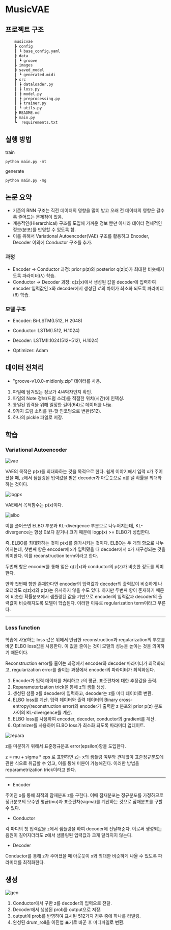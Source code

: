 # MusicVAE
## 프로젝트 구조
```bash
    musicvae
    ┣ config
    ┃ ┗ base_config.yaml
    ┣ data
    ┃ ┗ groove
    ┣ images
    ┣ saved_model
    ┃ ┗ generated.midi
    ┣ src
    ┃ ┣ dataloader.py
    ┃ ┣ loss.py
    ┃ ┣ model.py
    ┃ ┣ preprocessing.py
    ┃ ┣ trainer.py
    ┃ ┗ utils.py
    ┣ README.md
    ┣ main.py
    ┗  requirements.txt
```
## 실행 방법
train

    python main.py -mt


generate

    python main.py -mg

## 논문 요약
- 기존의 RNN 구조는 직전 데이터의 영향을 많이 받고 오래 전 데이터의 영향은 갈수록 줄어드는 문제점이 있음.
- 계층적인(Hierarchical) 구조를 도입해 가까운 정보 뿐만 아니라 데이터 전체적인 정보(분포)를 반영할 수 있도록 함.
- 이를 위해서 Variational Autoencoder(VAE) 구조를 활용하고 Encoder, Decoder 이외에 Conductor 구조를 추가.

### 과정
- Encoder -> Conductor 과정: prior p(z)와 posterior q(z|x)가 최대한 비슷해지도록 파라미터(λ) 학습.
- Conductor -> Decoder 과정: q(z|x)에서 생성된 값을 decoder에 입력하여 encoder 입력값인 x와 decoder에서 생성된 x'의 차이가 최소화 되도록 파라미터(θ) 학습.

### 모델 구조
- Encoder: Bi-LSTM(I.512, H.2048)
- Conductor: LSTM(I.512, H.1024)
- Decoder: LSTM(I.1024(512+512), H.1024)

- Optimizer: Adam

## 데이터 전처리
- "groove-v1.0.0-midionly.zip" 데이터를 사용.
1. 파일에 담겨있는 정보가 4/4박자인지 확인.
2. 파일의 Note 정보(드럼 소리)를 적절한 위치(시간)에 인덱싱.
3. 통일된 입력을 위해 일정한 길이(64)로 데이터를 나눔.
4. 9가지 드럼 소리를 원-핫 인코딩으로 변환(512).
5. 하나의 pickle 파일로 저장.

## 학습
### Variational Autoencoder
![vae](images/vae.png)

VAE의 목적은 p(x)를 최대화하는 것을 목적으로 한다. 쉽게 이야기해서 입력 x가 주어졌을 때, z에서 샘플링된 입력값을 받은 decoder가 아웃풋으로 x를 낼 확률을 최대화 하는 것이다.

![logpx](images/logpx.png)

VAE에서 목적함수는 p(x)이다.

![elbo](images/elbo.png)

이를 풀어쓰면 ELBO 부분과 KL-divergence 부분으로 나누어지는데, KL-divergence는 항상 0보다 같거나 크기 때문에 logp(x) >= ELBO가 성립한다.

즉, ELBO를 최대화하는 것이 p(x)를 증가시키는 것이다.
ELBO는 두 개의 항으로 나누어지는데, 첫번째 항은 encoder에 x가 입력됐을 때 decoder에서 x가 재구성되는 것을 의미한다. 이를 reconstruction term이라고 한다.

두번째 항은 encoder를 통해 얻은 q(z|x)와 conductor의 p(z)가 비슷한 정도를 의미한다.

만약 첫번째 항만 존재한다면 encoder의 입력값과 decoder의 출력값이 비슷하게 나오더라도 q(z|x)와 p(z)는 유사하지 않을 수도 있다. 하지만 두번째 항이 존재하기 때문에 비슷한 확률분포에서 샘플링된 값을 기반으로 encoder의 입력값과 decoder의 출력값이 비슷해지도록 모델이 학습된다. 이러한 이유로 regularization term이라고 부른다.

------------

### Loss function
학습에 사용하는 loss 값은 위에서 언급한 reconstruction과 regularization의 부호를 바꾼 ELBO loss값을 사용한다. 이 값을 줄이는 것이 모델의 성능을 높이는 것을 의미하기 때문이다.

Reconstruction error를 줄이는 과정에서 encoder와 decoder 파라미터가 최적화되고, regularization error를 줄이는 과정에서 encoder의 파라미터가 최적화된다.

1. Encoder가 입력 데이터를 처리하고 z의 평균, 표준편차에 대한 추정값을 출력.
2. Reparameterization trick을 통해 z의 샘플 생성.
3. 생성된 샘플 z를 decoder에 입력하고, decoder는 z를 미디 데이터로 변환.
4. ELBO loss를 계산. 입력 데이터와 출력 데이터의 Binary cross-entropy(reconstruction error)와 encoder가 출력한 z 분포와 prior p(z) 분포 사이의 KL-divergence를 계산.
5. ELBO loss를 사용하여 encoder, decoder, conductor의 gradient를 계산.
6. Optimizer를 사용하여 ELBO loss가 최소화 되도록 파라미터 업데이트.

![repara](images/repara.png)

z를 미분하기 위해서 표준정규분포 error(epsilon)항을 도입한다.

z = mu + sigma * eps 로 표현하면 z는 x의 샘플링 여부와 관계없이 표준정규분포에 관한 식으로 취급할 수 있고, 이를 통해 미분이 가능해진다. 이러한 방법을 reparametrization trick이라고 한다.

-------------------------------

- Encoder

주어진 x를 통해 최적의 잠재분포 z를 구한다. 이때 잠재분포는 정규분포를 가정하므로 정규분포의 모수인 평균(mu)과 표준편차(sigma)를 계산하는 것으로 잠재분포를 구할 수 있다.

- Conductor

각 마디의 첫 입력값을 z에서 샘플링을 하여 decoder에 전달해준다. 이로써 생성되는 음원이 길어지더라도 z에서 샘플링된 입력값과 크게 달라지지 않는다.

- Decoder

Conductor를 통해 z가 주어졌을 때 아웃풋이 x와 최대한 비슷하게 나올 수 있도록 파라미터를 최적화한다.

## 생성
![gen](images/gen.png)

1. Conductor에서 구한 z를 decoder의 입력으로 전달.
2. Decoder에서 생성된 prob를 output으로 저장.
3. output에 prob를 반영하여 표시된 512가지 경우 중에 하나를 라벨링.
4. 완성된 drum_roll을 이진법 표기로 바꾼 후 미디파일로 변환.